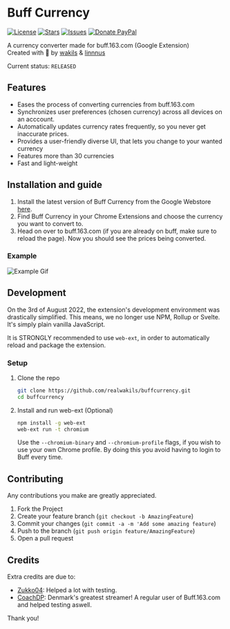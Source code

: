 # Buff Currency
[![License](https://img.shields.io/github/license/realwakils/buffcurrency.svg)](https://github.com/realwakils/buffcurrency/blob/master/LICENSE)
[![Stars](https://img.shields.io/github/stars/realwakils/buffcurrency.svg)](https://github.com/realwakils/buffcurrency/stargazers)
[![Issues](https://img.shields.io/github/issues/realwakils/buffcurrency.svg)](https://github.com/realwakils/buffcurrency/issues)
[![Donate PayPal](https://img.shields.io/badge/donate-paypal-blue.svg)](https://www.paypal.me/wakils)

A currency converter made for buff.163.com (Google Extension)<br>
Created with 💖 by [wakils](http://wakils.com) & [linnnus](https://www.youtube.com/watch?v=dQw4w9WgXcQ)

Current status: `RELEASED` 

## Features
* Eases the process of converting currencies from buff.163.com
* Synchronizes user preferences (chosen currency) across all devices on an acccount.
* Automatically updates currency rates frequently, so you never get inaccurate prices.
* Provides a user-friendly diverse UI, that lets you change to your wanted currency
* Features more than 30 currencies
* Fast and light-weight

## Installation and guide
1. Install the latest version of Buff Currency from the Google Webstore [here](https://chrome.google.com/webstore/detail/buff-currency/ecnjcjbilnpjjnpjlfkoompbpehpbnbc).
2. Find Buff Currency in your Chrome Extensions and choose the currency you want to convert to.
3. Head on over to buff.163.com (if you are already on buff, make sure to reload the page). Now you should see the prices being converted.

### Example
![Example Gif](https://lh3.googleusercontent.com/pmu_4mv0HxjFKYyneLbmRh4_dUKvKActVx1-KuO4bE6SYVTr_irojvy9ynN1_0HygI4OPxCDDGXYDIRVB_4ccQX8=w640-h400-e365-rj-sc0x00ffffff)
<!-- Here a gif of choosing a currency and loading buff.163.com should be showed -->

## Development
On the 3rd of August 2022, the extension's development environment was drastically simplified. This means, we no longer use NPM, Rollup or Svelte.
It's simply plain vanilla JavaScript.

It is STRONGLY recommended to use `web-ext`, in order to automatically reload and package the extension.
### Setup
1. Clone the repo
	```sh
	git clone https://github.com/realwakils/buffcurrency.git
	cd buffcurrency
	```
2. Install and run web-ext (Optional)
	```sh
	npm install -g web-ext
	web-ext run -t chromium
	```
	
	Use the `--chromium-binary` and `--chromium-profile` flags, if you wish to use your own Chrome profile. By doing this you avoid having to login to Buff every time.

## Contributing
Any contributions you make are greatly appreciated.

1. Fork the Project
2. Create your feature branch (`git checkout -b AmazingFeature`)
3. Commit your changes (`git commit -a -m 'Add some amazing feature`)
4. Push to the branch (`git push origin feature/AmazingFeature`)
5. Open a pull request

## Credits
Extra credits are due to:
- [Zukko04](https://www.instagram.com/lassesejrbrunbjerg/): Helped a lot with testing.
- [CoachDP](https://www.twitch.tv/coachdp): Denmark's greatest streamer! A regular user of Buff.163.com and helped testing aswell.

Thank you!
